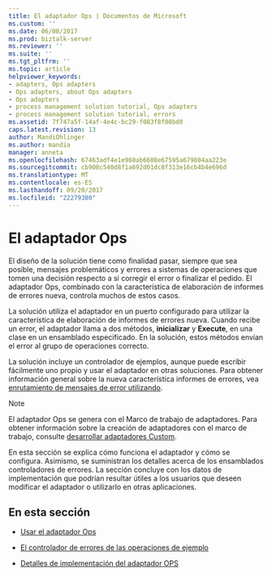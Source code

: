 ```yaml
---
title: El adaptador Ops | Documentos de Microsoft
ms.custom: ''
ms.date: 06/08/2017
ms.prod: biztalk-server
ms.reviewer: ''
ms.suite: ''
ms.tgt_pltfrm: ''
ms.topic: article
helpviewer_keywords:
- adapters, Ops adapters
- Ops adapters, about Ops adapters
- Ops adapters
- process management solution tutorial, Ops adapters
- process management solution tutorial, errors
ms.assetid: 7f747a5f-14af-4e4c-bc29-f083f8f00bd0
caps.latest.revision: 13
author: MandiOhlinger
ms.author: mandia
manager: anneta
ms.openlocfilehash: 67463adf4e1e960ab6608e67595a679804aa223e
ms.sourcegitcommit: cb908c540d8f1a692d01dc8f313e16cb4b4e696d
ms.translationtype: MT
ms.contentlocale: es-ES
ms.lasthandoff: 09/20/2017
ms.locfileid: "22279380"
---
```

# <a name="the-ops-adapter"></a>El adaptador Ops
El diseño de la solución tiene como finalidad pasar, siempre que sea posible, mensajes problemáticos y errores a sistemas de operaciones que tomen una decisión respecto a si corregir el error o finalizar el pedido. El adaptador Ops, combinado con la característica de elaboración de informes de errores nueva, controla muchos de estos casos.  
  
 La solución utiliza el adaptador en un puerto configurado para utilizar la característica de elaboración de informes de errores nueva. Cuando recibe un error, el adaptador llama a dos métodos, **inicializar** y **Execute**, en una clase en un ensamblado especificado. En la solución, estos métodos envían el error al grupo de operaciones correcto.  
  
 La solución incluye un controlador de ejemplos, aunque puede escribir fácilmente uno propio y usar el adaptador en otras soluciones. Para obtener información general sobre la nueva característica informes de errores, vea [enrutamiento de mensajes de error utilizando](../core/using-failed-message-routing.md).  
  
> [!NOTE]
>  El adaptador Ops se genera con el Marco de trabajo de adaptadores. Para obtener información sobre la creación de adaptadores con el marco de trabajo, consulte [desarrollar adaptadores Custom](../core/developing-custom-adapters.md).  
  
 En esta sección se explica cómo funciona el adaptador y cómo se configura. Asimismo, se suministran los detalles acerca de los ensamblados controladores de errores. La sección concluye con los datos de implementación que podrían resultar útiles a los usuarios que deseen modificar el adaptador o utilizarlo en otras aplicaciones.  
  
## <a name="in-this-section"></a>En esta sección  
  
-   [Usar el adaptador Ops](../core/using-the-ops-adapter.md)  
  
-   [El controlador de errores de las operaciones de ejemplo](../core/the-sample-operations-error-handler.md)  
  
-   [Detalles de implementación del adaptador OPS](../core/ops-adapter-implementation-details.md)